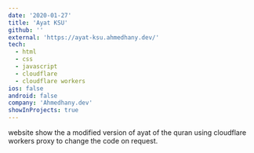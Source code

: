 ```yaml
---
date: '2020-01-27'
title: 'Ayat KSU'
github: ''
external: 'https://ayat-ksu.ahmedhany.dev/'
tech:
  - html
  - css
  - javascript
  - cloudflare
  - cloudflare workers
ios: false
android: false
company: 'Ahmedhany.dev'
showInProjects: true
---
```


website show the a modified version of ayat of the quran using cloudflare workers proxy to change the code on request.
